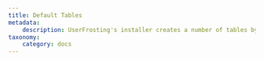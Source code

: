 ```yaml
---
title: Default Tables
metadata:
    description: UserFrosting's installer creates a number of tables by default.  Here, we explain the purpose of each table.
taxonomy:
    category: docs
---
```


